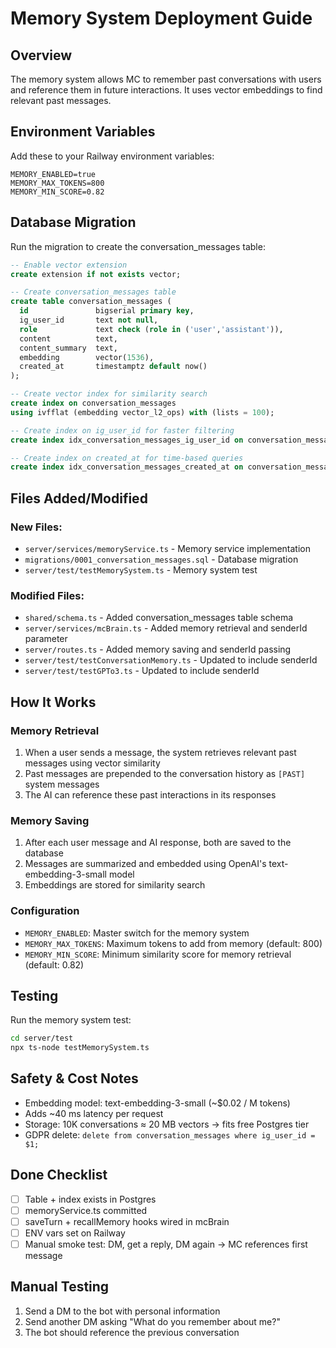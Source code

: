 # Memory System Deployment Guide

## Overview
The memory system allows MC to remember past conversations with users and reference them in future interactions. It uses vector embeddings to find relevant past messages.

## Environment Variables
Add these to your Railway environment variables:

```
MEMORY_ENABLED=true
MEMORY_MAX_TOKENS=800
MEMORY_MIN_SCORE=0.82
```

## Database Migration
Run the migration to create the conversation_messages table:

```sql
-- Enable vector extension
create extension if not exists vector;

-- Create conversation_messages table
create table conversation_messages (
  id               bigserial primary key,
  ig_user_id       text not null,
  role             text check (role in ('user','assistant')),
  content          text,
  content_summary  text,
  embedding        vector(1536),
  created_at       timestamptz default now()
);

-- Create vector index for similarity search
create index on conversation_messages
using ivfflat (embedding vector_l2_ops) with (lists = 100);

-- Create index on ig_user_id for faster filtering
create index idx_conversation_messages_ig_user_id on conversation_messages(ig_user_id);

-- Create index on created_at for time-based queries
create index idx_conversation_messages_created_at on conversation_messages(created_at);
```

## Files Added/Modified

### New Files:
- `server/services/memoryService.ts` - Memory service implementation
- `migrations/0001_conversation_messages.sql` - Database migration
- `server/test/testMemorySystem.ts` - Memory system test

### Modified Files:
- `shared/schema.ts` - Added conversation_messages table schema
- `server/services/mcBrain.ts` - Added memory retrieval and senderId parameter
- `server/routes.ts` - Added memory saving and senderId passing
- `server/test/testConversationMemory.ts` - Updated to include senderId
- `server/test/testGPTo3.ts` - Updated to include senderId

## How It Works

### Memory Retrieval
1. When a user sends a message, the system retrieves relevant past messages using vector similarity
2. Past messages are prepended to the conversation history as `[PAST]` system messages
3. The AI can reference these past interactions in its responses

### Memory Saving
1. After each user message and AI response, both are saved to the database
2. Messages are summarized and embedded using OpenAI's text-embedding-3-small model
3. Embeddings are stored for similarity search

### Configuration
- `MEMORY_ENABLED`: Master switch for the memory system
- `MEMORY_MAX_TOKENS`: Maximum tokens to add from memory (default: 800)
- `MEMORY_MIN_SCORE`: Minimum similarity score for memory retrieval (default: 0.82)

## Testing

Run the memory system test:
```bash
cd server/test
npx ts-node testMemorySystem.ts
```

## Safety & Cost Notes
- Embedding model: text-embedding-3-small (~$0.02 / M tokens)
- Adds ~40 ms latency per request
- Storage: 10K conversations ≈ 20 MB vectors → fits free Postgres tier
- GDPR delete: `delete from conversation_messages where ig_user_id = $1;`

## Done Checklist
- [ ] Table + index exists in Postgres
- [ ] memoryService.ts committed
- [ ] saveTurn + recallMemory hooks wired in mcBrain
- [ ] ENV vars set on Railway
- [ ] Manual smoke test: DM, get a reply, DM again -> MC references first message

## Manual Testing
1. Send a DM to the bot with personal information
2. Send another DM asking "What do you remember about me?"
3. The bot should reference the previous conversation
